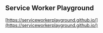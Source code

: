 
## Service Worker Playground

[https://serviceworkerplayground.github.io/](https://serviceworkerplayground.github.io/)
